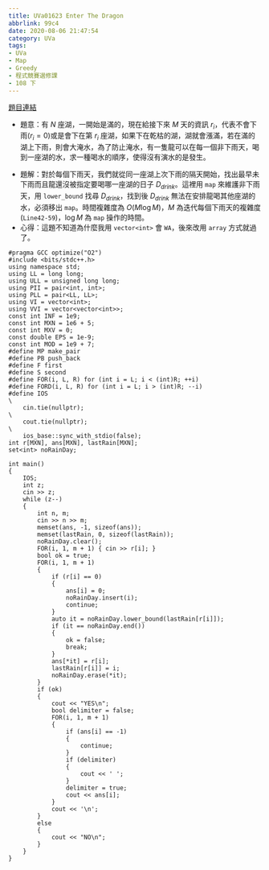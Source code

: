 ```yaml
---
title: UVa01623 Enter The Dragon
abbrlink: 99c4
date: 2020-08-06 21:47:54
category: UVa
tags:
- UVa
- Map
- Greedy
- 程式競賽選修課
- 108 下
---
```

[題目連結](https://onlinejudge.org/index.php?option=com_onlinejudge&Itemid=8&page=show_problem&problem=4498)
* 題意：有 $N$ 座湖，一開始是滿的，現在給接下來 $M$ 天的資訊 $r_i$，代表不會下雨$(r_i=0)$或是會下在第 $r_i$ 座湖，如果下在乾枯的湖，湖就會漲滿，若在滿的湖上下雨，則會大淹水，為了防止淹水，有一隻龍可以在每一個非下雨天，喝到一座湖的水，求一種喝水的順序，使得沒有演水的是發生。
<!-- more -->
* 題解：對於每個下雨天，我們就從同一座湖上次下雨的隔天開始，找出最早未下雨而且龍還沒被指定要喝哪一座湖的日子 $D_{drink}$。這裡用 `map` 來維護非下雨天，用 `lower_bound` 找尋 $D_{drink}$，找到後 $D_{drink}$ 無法在安排龍喝其他座湖的水，必須移出 `map`。時間複雜度為 $O(M\log M)$，$M$ 為迭代每個下雨天的複雜度(`Line42-59`)，$\log M$ 為 `map` 操作的時間。
* 心得：這題不知道為什麼我用 `vector<int>` 會 `WA`，後來改用 `array` 方式就過了。
```cpp=
#pragma GCC optimize("O2")
#include <bits/stdc++.h>
using namespace std;
using LL = long long;
using ULL = unsigned long long;
using PII = pair<int, int>;
using PLL = pair<LL, LL>;
using VI = vector<int>;
using VVI = vector<vector<int>>;
const int INF = 1e9;
const int MXN = 1e6 + 5;
const int MXV = 0;
const double EPS = 1e-9;
const int MOD = 1e9 + 7;
#define MP make_pair
#define PB push_back
#define F first
#define S second
#define FOR(i, L, R) for (int i = L; i < (int)R; ++i)
#define FORD(i, L, R) for (int i = L; i > (int)R; --i)
#define IOS                                                                    \
    cin.tie(nullptr);                                                          \
    cout.tie(nullptr);                                                         \
    ios_base::sync_with_stdio(false);
int r[MXN], ans[MXN], lastRain[MXN];
set<int> noRainDay;

int main()
{
    IOS;
    int z;
    cin >> z;
    while (z--)
    {
        int n, m;
        cin >> n >> m;
        memset(ans, -1, sizeof(ans));
        memset(lastRain, 0, sizeof(lastRain));
        noRainDay.clear();
        FOR(i, 1, m + 1) { cin >> r[i]; }
        bool ok = true;
        FOR(i, 1, m + 1)
        {
            if (r[i] == 0)
            {
                ans[i] = 0;
                noRainDay.insert(i);
                continue;
            }
            auto it = noRainDay.lower_bound(lastRain[r[i]]);
            if (it == noRainDay.end())
            {
                ok = false;
                break;
            }
            ans[*it] = r[i];
            lastRain[r[i]] = i;
            noRainDay.erase(*it);
        }
        if (ok)
        {
            cout << "YES\n";
            bool delimiter = false;
            FOR(i, 1, m + 1)
            {
                if (ans[i] == -1)
                {
                    continue;
                }
                if (delimiter)
                {
                    cout << ' ';
                }
                delimiter = true;
                cout << ans[i];
            }
            cout << '\n';
        }
        else
        {
            cout << "NO\n";
        }
    }
}
```